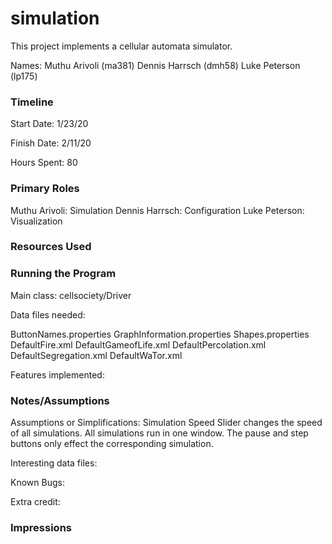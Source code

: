 simulation
====

This project implements a cellular automata simulator.

Names:
Muthu Arivoli (ma381)
Dennis Harrsch (dmh58)
Luke Peterson (lp175)

### Timeline

Start Date: 1/23/20

Finish Date: 2/11/20

Hours Spent: 80

### Primary Roles

Muthu Arivoli: Simulation
Dennis Harrsch: Configuration
Luke Peterson: Visualization

### Resources Used


### Running the Program

Main class: cellsociety/Driver

Data files needed: 

ButtonNames.properties
GraphInformation.properties
Shapes.properties
DefaultFire.xml
DefaultGameofLife.xml
DefaultPercolation.xml
DefaultSegregation.xml
DefaultWaTor.xml

Features implemented:



### Notes/Assumptions

Assumptions or Simplifications: 
Simulation Speed Slider changes the speed of all simulations. All simulations run in one window. The pause and step buttons only effect the corresponding simulation.

Interesting data files:

Known Bugs:

Extra credit:


### Impressions

